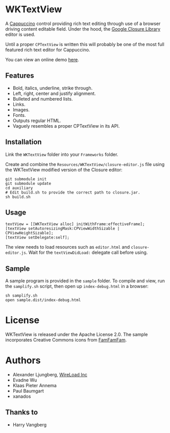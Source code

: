 WKTextView
==========

A [Cappuccino](http://cappuccino.org/) control providing rich text editing through use of a browser driving content editable field. Under the hood, the [Google Closure Library](http://code.google.com/closure/library/) editor is used.

Until a proper `CPTextView` is written this will probably be one of the most full featured rich text editor for Cappuccino.

You can view an online demo [here](http://wireload.net/open_source/wktextview-sample/index.html).

## Features

 * Bold, italics, underline, strike through.
 * Left, right, center and justify alignment.
 * Bulleted and numbered lists.
 * Links.
 * Images.
 * Fonts.
 * Outputs regular HTML.
 * Vaguely resembles a proper CPTextView in its API.

## Installation

Link the `WKTextView` folder into your `Frameworks` folder.

Create and combine the `Resources/WKTextView/closure-editor.js` file using the WKTextView modified version of the Closure editor:

	git submodule init
	git submodule update
	cd auxiliary
	# Edit build.sh to provide the correct path to closure.jar.
	sh build.sh

## Usage

	textView = [[WKTextView alloc] initWithFrame:effectiveFrame];
	[textView setAutoresizingMask:CPViewWidthSizable | CPViewHeightSizable];
	[textView setDelegate:self];

The view needs to load resources such as `editor.html` and `closure-editor.js`. Wait for the `textViewDidLoad:` delegate call before using.

## Sample

A sample program is provided in the `sample` folder. To compile and view, run the `samplify.sh` script, then open up `index-debug.html` in a browser:

    sh samplify.sh
    open sample.dist/index-debug.html

# License

WKTextView is released under the Apache License 2.0. The sample incorporates Creative Commons icons from [FamFamFam](http://www.famfamfam.com/lab/icons/silk/).

# Authors

* Alexander Ljungberg, [WireLoad Inc](http://wireload.net)
* Evadne Wu
* Klaas Pieter Annema
* Paul Baumgart
* xanados

## Thanks to

* Harry Vangberg
